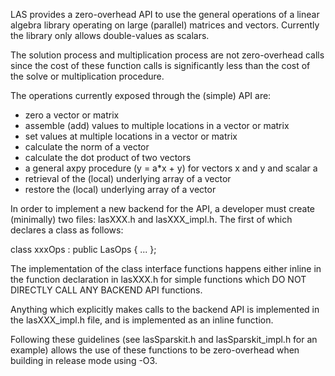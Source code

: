LAS provides a zero-overhead API to use the general operations of a linear algebra library operating on large (parallel) matrices and vectors. Currently the library only allows double-values as scalars.

The solution process and multiplication process are not zero-overhead calls since the cost of these function calls is significantly less than the cost of the solve or multiplication procedure.

The operations currently exposed through the (simple) API are:
 - zero a vector or matrix
 - assemble (add) values to multiple locations in a vector or matrix
 - set values at multiple locations in a vector or matrix
 - calculate the norm of a vector
 - calculate the dot product of two vectors
 - a general axpy procedure (y = a*x + y) for vectors x and y and scalar a
 - retrieval of the (local) underlying array of a vector
 - restore the (local) underlying array of a vector

In order to implement a new backend for the API, a developer must create (minimally) two files:
lasXXX.h and lasXXX_impl.h. The first of which declares a class as follows:

class xxxOps : public LasOps<xxxOps>
{ ... };

The implementation of the class interface functions happens either inline in the function declaration in lasXXX.h for simple functions which DO NOT DIRECTLY CALL ANY BACKEND API functions.

Anything which explicitly makes calls to the backend API is implemented in the lasXXX_impl.h file, and is implemented as an inline function.

Following these guidelines (see lasSparskit.h and lasSparskit_impl.h for an example) allows the use of these functions to be zero-overhead when building in release mode using -O3.
